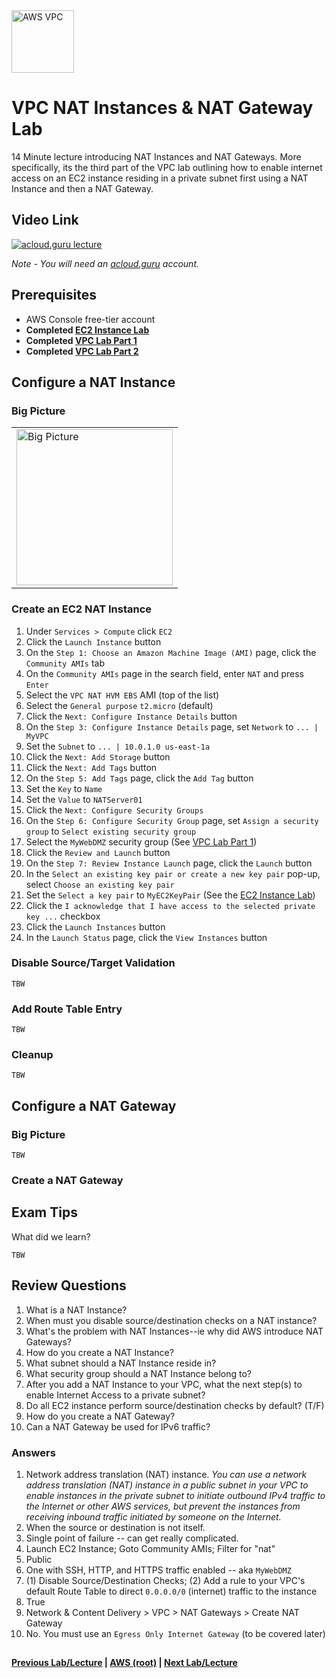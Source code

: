 <img src="https://i.imgur.com/4x1VSb6.png" height="100" title="AWS VPC" />


VPC NAT Instances & NAT Gateway Lab
======

14 Minute lecture introducing NAT Instances and NAT Gateways.  More specifically, its the third part of the VPC lab 
outlining how to enable internet access on an EC2 instance residing in a private subnet first using a NAT Instance and
then a NAT Gateway.  

## Video Link

[![acloud.guru lecture](https://i.imgur.com/6JDEV9M.png)](https://acloud.guru/course/aws-certified-solutions-architect-associate/learn/vpc/network-address-translation/watch)

*Note - You will need an [acloud.guru](acloud.guru) account.*


## Prerequisites

*   AWS Console free-tier account
*   **Completed [EC2 Instance Lab](../ec2/ec2-instance-lab.md)**
*   **Completed [VPC Lab Part 1](vpc-lab-part-1.md)**
*   **Completed [VPC Lab Part 2](vpc-lab-part-2.md)**


## Configure a NAT Instance

### Big Picture

<table>
<tr>
<td>
 <img src="https://i.imgur.com/KHmrefk.png" height="250" title="Big Picture" />
</td>
</tr>
</table>
    

### Create an EC2 NAT Instance

 1.  Under `Services > Compute` click `EC2`
 2.  Click the `Launch Instance` button
 3.  On the `Step 1: Choose an Amazon Machine Image (AMI)` page, click the `Community AMIs` tab
 4.  On the `Community AMIs` page in the search field, enter `NAT` and press `Enter`
 5.  Select the `VPC NAT HVM EBS` AMI (top of the list)
 6.  Select the `General purpose` `t2.micro` (default)
 7.  Click the `Next: Configure Instance Details` button
 8.  On the `Step 3: Configure Instance Details` page, set `Network` to `... | MyVPC`
 9.  Set the `Subnet` to `... | 10.0.1.0 us-east-1a`
 10. Click the `Next: Add Storage` button
 11. Click the `Next: Add Tags` button
 12. On the `Step 5: Add Tags` page, click the `Add Tag` button
 11. Set the `Key` to `Name` 
 12. Set the `Value` to `NATServer01`
 13. Click the `Next: Configure Security Groups`
 14. On the `Step 6: Configure Security Group` page, set `Assign a security group` to `Select existing security group`
 15. Select the `MyWebDMZ` security group (See [VPC Lab Part 1](vpc-lab-part-1.md))
 20. Click the `Review and Launch` button
 21. On the `Step 7: Review Instance Launch` page, click the `Launch` button
 22. In the `Select an existing key pair or create a new key pair` pop-up, select `Choose an existing key pair`
 23. Set the `Select a key pair` to `MyEC2KeyPair` (See the [EC2 Instance Lab](../ec2/ec2-instance-lab.md))
 24. Click the `I acknowledge that I have access to the selected private key ...`  checkbox
 25. Click the `Launch Instances` button
 26. In the `Launch Status` page, click the `View Instances` button



### Disable Source/Target Validation

    TBW


### Add Route Table Entry

    TBW


### Cleanup

    TBW
    

## Configure a NAT Gateway

### Big Picture

    TBW


### Create a NAT Gateway

      

## Exam Tips

What did we learn?

    TBW
    
    
## Review Questions

1.  What is a NAT Instance?
2.  When must you disable source/destination checks on a NAT instance?
3.  What's the problem with NAT Instances--ie why did AWS introduce NAT Gateways?
4.  How do you create a NAT Instance?
5.  What subnet should a NAT Instance reside in?
6.  What security group should a NAT Instance belong to?
7.  After you add a NAT Instance to your VPC, what the next step(s) to enable Internet Access to a private subnet?
8.  Do all EC2 instance perform source/destination checks by default? (T/F)
9.  How do you create a NAT Gateway?
10. Can a NAT Gateway be used for IPv6 traffic?
        

### Answers

1.  Network address translation (NAT) instance. _You can use a network address translation (NAT) instance in a 
    public subnet in your VPC to enable instances in the private subnet to initiate outbound IPv4 traffic to the 
    Internet or other AWS services, but prevent the instances from receiving inbound traffic initiated by someone 
    on the Internet._
2.  When the source or destination is not itself.
3.  Single point of failure -- can get really complicated.
4.  Launch EC2 Instance; Goto Community AMIs; Filter for "nat" 
5.  Public
6.  One with SSH, HTTP, and HTTPS traffic enabled -- aka `MyWebDMZ`
7.  (1) Disable Source/Destination Checks; (2) Add a rule to your VPC's default Route Table to direct `0.0.0.0/0` 
    (internet) traffic to the instance 
8.  True
9.  Network & Content Delivery > VPC > NAT Gateways > Create NAT Gateway
10. No. You must use an `Egress Only Internet Gateway` (to be covered later)
 

## 

**[Previous Lab/Lecture](vpc-lab-part-2.md) | [AWS (root)](../readme.adoc) | [Next Lab/Lecture](vpc-nat-gateway-lab.md)**








